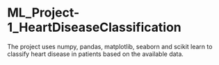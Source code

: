 # ML_Project-1_HeartDiseaseClassification
The project uses numpy, pandas, matplotlib, seaborn and scikit learn to classify heart disease in patients based on the available data.
